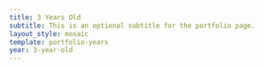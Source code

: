 ```yaml
---
title: 3 Years Old
subtitle: This is an optional subtitle for the portfolio page.
layout_style: mosaic
template: portfolio-years
year: 3-year-old
---
```

